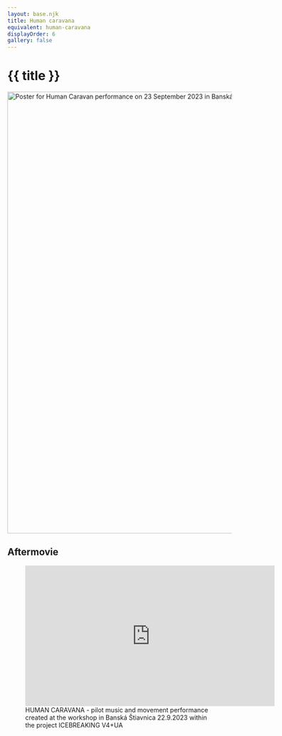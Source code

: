 ```yaml
---
layout: base.njk
title: Human caravana
equivalent: human-caravana
displayOrder: 6
gallery: false
---
```


# {{ title }}

<img src="/img/human-caravan.jpg" alt="Poster for Human Caravan performance on 23 September 2023 in Banská Štiavnica" width="700" height="990">

## Aftermovie

<figure>
	<iframe width="560" height="315" src="https://www.youtube.com/embed/-ytKNl4xSfU?si=h9TSMuLh7wzw6LBz" title="YouTube video player" frameborder="0" allow="accelerometer; autoplay; clipboard-write; encrypted-media; gyroscope; picture-in-picture; web-share" allowfullscreen></iframe>
	<figcaption>HUMAN CARAVANA - pilot music and movement performance created at the workshop in Banská Štiavnica 22.9.2023 within the project ICEBREAKING V4+UA</figcaption>
</figure>